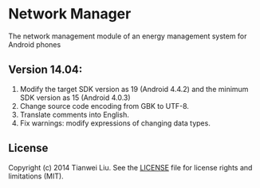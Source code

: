 Network Manager
==============

The network management module of an energy management system for Android phones

## Version 14.04:

1. Modify the target SDK version as 19 (Android 4.4.2) and the minimum SDK version as 15 (Android 4.0.3)  
2. Change source code encoding from GBK to UTF-8.  
3. Translate comments into English.  
4. Fix warnings: modify expressions of changing data types. 

## License

Copyright (c) 2014 Tianwei Liu. See the [LICENSE](https://github.com/TLiu2014/NetworkManager/blob/master/LICENSE) file for license rights and limitations (MIT).
